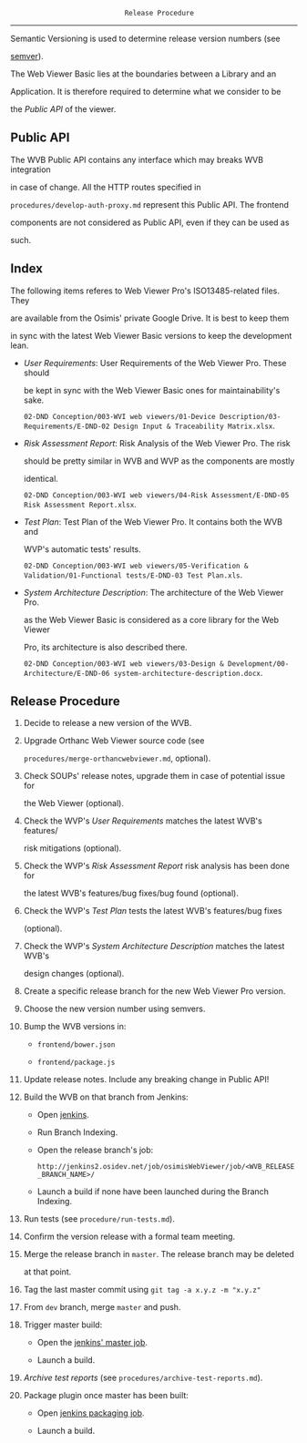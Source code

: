                                 Release Procedure
-------------------------------------------------------------------------------

Semantic Versioning is used to determine release version numbers (see
[semver](http://semver.org/)).

The Web Viewer Basic lies at the boundaries between a Library and an
Application. It is therefore required to determine what we consider to be 
the _Public API_ of the viewer.

## Public API

The WVB Public API contains any interface which may breaks WVB integration
in case of change. All the HTTP routes specified in
`procedures/develop-auth-proxy.md` represent this Public API. The frontend
components are not considered as Public API, even if they can be used as
such.

## Index

The following items referes to Web Viewer Pro's ISO13485-related  files. They 
are available from the Osimis' private Google Drive. It is best to keep them 
in sync with the latest Web Viewer Basic versions to keep the development lean.

- _User Requirements_: User Requirements of the Web Viewer Pro. These should
  be kept in sync with the Web Viewer Basic ones for maintainability's sake.
  `02-DND Conception/003-WVI web viewers/01-Device Description/03-Requirements/E-DND-02 Design Input & Traceability Matrix.xlsx`.

- _Risk Assessment Report_: Risk Analysis of the Web Viewer Pro. The risk
  should be pretty similar in WVB and WVP as the components are mostly 
  identical.
  `02-DND Conception/003-WVI web viewers/04-Risk Assessment/E-DND-05 Risk Assessment Report.xlsx`.

- _Test Plan_: Test Plan of the Web Viewer Pro. It contains both the WVB and
  WVP's automatic tests' results.
  `02-DND Conception/003-WVI web viewers/05-Verification & Validation/01-Functional tests/E-DND-03 Test Plan.xls`.

- _System Architecture Description_: The architecture of the Web Viewer Pro.
  as the Web Viewer Basic is considered as a core library for the Web Viewer
  Pro, its architecture is also described there.
  `02-DND Conception/003-WVI web viewers/03-Design & Development/00-Architecture/E-DND-06 system-architecture-description.docx`.

## Release Procedure

1.  Decide to release a new version of the WVB.

2.  Upgrade Orthanc Web Viewer source code (see 
    `procedures/merge-orthancwebviewer.md`, optional).

3.  Check SOUPs' release notes, upgrade them in case of potential issue for 
    the Web Viewer (optional).

4.  Check the WVP's _User Requirements_ matches the latest WVB's features/
    risk mitigations (optional).

5.  Check the WVP's _Risk Assessment Report_ risk analysis has been done for 
    the latest WVB's features/bug fixes/bug found (optional).

6.  Check the WVP's _Test Plan_ tests the latest WVB's features/bug fixes
    (optional).

7.  Check the WVP's _System Architecture Description_ matches the latest WVB's
    design changes (optional).

8.  Create a specific release branch for the new Web Viewer Pro version.

9.  Choose the new version number using semvers.

10. Bump the WVB versions in:

    * `frontend/bower.json`
    * `frontend/package.js`

11. Update release notes. Include any breaking change in Public API!

12. Build the WVB on that branch from Jenkins:

    * Open [jenkins](http://jenkins2.osidev.net/job/osimisWebViewer).
    * Run Branch Indexing.
    * Open the release branch's job:
      `http://jenkins2.osidev.net/job/osimisWebViewer/job/<WVB_RELEASE_BRANCH_NAME>/`
    * Launch a build if none have been launched during the Branch Indexing.

13. Run tests (see `procedure/run-tests.md`).

14. Confirm the version release with a formal team meeting.

15. Merge the release branch in `master`. The release branch may be deleted
    at that point.

16. Tag the last master commit using `git tag -a x.y.z -m "x.y.z"`

17. From `dev` branch, merge `master` and push.

18. Trigger master build:

    * Open the [jenkins' master job](http://jenkins2.osidev.net/job/osimisWebViewer/job/master).
    * Launch a build.

19. *Archive test reports* (see `procedures/archive-test-reports.md`).

20. Package plugin once master has been built:

    * Open [jenkins packaging job](http://jenkins2.osidev.net/job/orthanc/job/orthanc-mainline/job/master/).
    * Launch a build.

